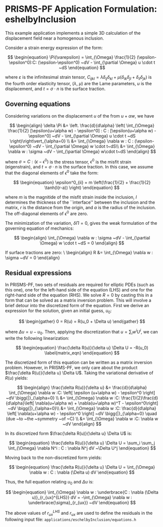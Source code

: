 # PRISMS-PF Application Formulation: eshelbyInclusion

This example application implements a simple 3D calculation of the displacement field near a homogenous inclusion. 

Consider a strain energy expression of the form:

$$
\begin{equation}
  \Pi(\varepsilon) = \int_{\Omega}  \frac{1}{2} (\epsilon-\epsilon^0):C: (\epsilon-\epsilon^0)   ~dV  - \int_{\partial \Omega}   u \cdot t  ~dS
\end{equation}
$$

where $\varepsilon$ is the infinitesimal strain tensor, $C_{ijkl}=\lambda \delta_{ij} \delta_{kl}+\mu ( \delta_{ik} \delta_{jl}+ \delta_{il} \delta_{jk} )$  is the fourth order elasticity tensor, ($\lambda$, $\mu$) are the Lame parameters, $u$ is the displacement, and $t=\sigma \cdot n$ is the surface traction.

## Governing equations
Considering variations on the displacement $u$ of the from $u+\alpha w$, we have

$$
\begin{align}
\delta \Pi &=  \left. \frac{d}{d\alpha} \left( \int_{\Omega}   \frac{1}{2} [\epsilon(u+\alpha w) - \epsilon^0] : C : [\epsilon(u+\alpha w) - \epsilon^0] ~dV - \int_{\partial \Omega} u \cdot t ~dS \right)\right\vert_{\alpha=0} \\
&=  \int_{\Omega}   \nabla w : C :  (\epsilon-\epsilon^0)  ~dV -  \int_{\partial \Omega}   w \cdot t~dS\\
&=  \int_{\Omega}   \nabla w : \sigma  ~dV -  \int_{\partial \Omega}   w\cdot t~dS
\end{align}
$$

where $\sigma = C : (\epsilon-\epsilon^0)$ is the stress tensor, $\epsilon^0$ is the misfit strain (eigenstrain), and $t=\sigma \cdot n$ is the surface traction. In this case, we assume that the diagonal elements of $\epsilon^0$ take the form:

$$
\begin{equation}
\epsilon^0_{ii} = m \left(\frac{1}{2} + \frac{1}{2} \tanh(l(r-a)) \right)
\end{equation}
$$

where $m$ is the magnitide of the misfit strain inside the inclusion, $l$ determines the thickness of the ``interface'' between the inclusion and the matrix, $r$ is the distance from the origin, and $a$ is the radius of the inclusion. The off-diagonal elements of $\epsilon^0$ are zero.

The minimization of the variation, $\delta \Pi=0$, gives the weak formulation of the governing equation of mechanics:

$$
\begin{align}
\int_{\Omega}   \nabla w : \sigma  ~dV -  \int_{\partial \Omega}   w \cdot t  ~dS = 0
\end{align}
$$

If surface tractions are zero: \\
\begin{align}
R &=  \int_{\Omega}   \nabla w :  \sigma ~dV = 0 
\end{align}

## Residual expressions
In PRISMS-PF, two sets of residuals are required for elliptic PDEs (such as this one), one for the left-hand side of the equation (LHS) and one for the right-hand side of the equation (RHS). We solve $R=0$ by casting this in a form that can be solved as a matrix inversion problem. This will involve a brief detour into the discretized form of the equation. First we derive an expression for the solution, given an initial guess, $u_0$:

$$
\begin{gather}
0 = R(u) = R(u_0 + \Delta u)
\end{gather}
$$

where $\Delta u = u - u_0$. Then, applying the discretization that $u = \sum_i w^i U^i$, we can write the following linearization:

$$
\begin{equation}
\frac{\delta R(u)}{\delta u} \Delta U = -R(u_0) \label{matrix_eqn}
\end{equation}
$$

The discretized form of this equation can be written as a matrix inversion problem. However, in PRISMS-PF, we only care about the product $\frac{\delta R(u)}{\delta u} \Delta U$. Taking the variational derivative of $R(u)$ yields:

$$
\begin{align}
\frac{\delta R(u)}{\delta u} &= \frac{d}{d\alpha} \int_{\Omega}   \nabla w :C: \left[ \epsilon (u+\alpha w) - \epsilon^0 \right] ~dV  \bigg{|}_{\alpha=0} \\
&=  \int_{\Omega}   \nabla w :C: \frac{1}{2}\frac{d}{d\alpha}\left[ \nabla(u+\alpha w) + \nabla(u+\alpha w)^T  - \epsilon^0\right] ~dV \bigg{|}_{\alpha=0}\\
&= \int_{\Omega}   \nabla w :C: \frac{d}{d\alpha} \left[ \nabla(u+\alpha w) - \epsilon^0 \right]  ~dV \bigg{|}_{\alpha=0} \quad (due ~to ~the ~symmetry ~of ~C) \\
&= \int_{\Omega}   \nabla w :C: \nabla w  ~dV 
\end{align}
$$

In its discretized form $\frac{\delta R(u)}{\delta u} \Delta U$ is:

$$
\begin{equation}
\frac{\delta R(u)}{\delta u} \Delta U = \sum_i \sum_j \int_{\Omega} \nabla N^i : C : \nabla N^j dV ~\Delta U^j
\end{equation}
$$

Moving back to the non-discretized form yields:

$$
\begin{equation}
\frac{\delta R(u)}{\delta u} \Delta U = \int_{\Omega} \nabla w : C : \nabla (\Delta u) dV
\end{equation}
$$

Thus, the full equation relating $u_0$ and $\Delta u$ is:

$$
\begin{equation}
\int_{\Omega} \nabla w : \underbrace{C : \nabla (\Delta u)}_{r_{ux}^{LHS}} dV = -\int_{\Omega}   \nabla w : \underbrace{\sigma}_{r_{ux}} ~dV
\end{equation}
$$

The above values of $r_{ux}^{LHS}$ and $r_{ux}$ are used to define the residuals in the following input file:
`applications/eschelbyInclusion/equations.h`
